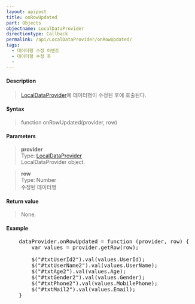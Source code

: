 ```yaml
---
layout: apipost
title: onRowUpdated
part: Objects
objectname: LocalDataProvider
directiontype: Callback
permalink: /api/LocalDataProvider/onRowUpdated/
tags:
  - 데이터행 수정 이벤트
  - 데이터행 수정 후
  -
---
```



#### Description

> [LocalDataProvider](/api/LocalDataProvider/)에 데이터행이 수정된 후에 호출된다.

#### Syntax

> function onRowUpdated(provider, row)

#### Parameters

> **provider**  
> Type: [LocalDataProvider](/api/LocalDataProvider/)  
> LocalDataProvider object.

> **row**  
> Type: Number  
> 수정된 데이터행

#### Return value

> None.

#### Example

<pre class="prettyprint">
    dataProvider.onRowUpdated = function (provider, row) {
        var values = provider.getRow(row);

        $("#txtUserId2").val(values.UserId);
        $("#txtUserName2").val(values.UserName);
        $("#txtAge2").val(values.Age);
        $("#txtGender2").val(values.Gender);
        $("#txtPhone2").val(values.MobilePhone);
        $("#txtMail2").val(values.Email);
    }
</pre>

